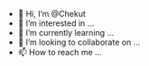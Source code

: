 - 👋 Hi, I’m @Chekut
- 👀 I’m interested in ...
- 🌱 I’m currently learning ...
- 💞️ I’m looking to collaborate on ...
- 📫 How to reach me ...

<!---
Chekut/Chekut is a ✨ special ✨ repository because its `README.md` (this file) appears on your GitHub profile.
You can click the Preview link to take a look at your changes.
--->
